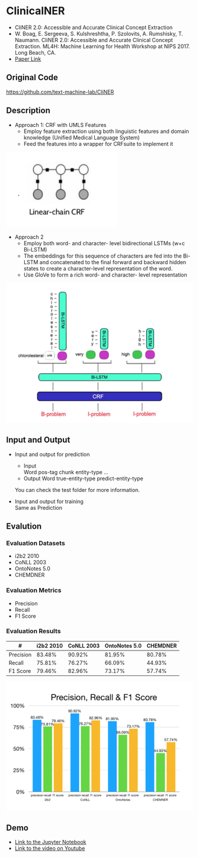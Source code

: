 # ClinicalNER
- CliNER 2.0: Accessible and Accurate Clinical Concept Extraction
- W. Boag, E. Sergeeva, S. Kulshreshtha, P. Szolovits, A. Rumshisky, T. Naumann. CliNER 2.0: Accessible and Accurate Clinical Concept Extraction. ML4H: Machine Learning for Health Workshop at NIPS 2017. Long Beach, CA.
- [Paper Link](htt︎ps://arxiv.︎org/p︎df/1803.02245.︎pdf)

## Original Code
https://github.com/text-machine-lab/CliNER

## Description
- Approach 1: CRF with UMLS Features
	* Employ feature extraction using both linguistic features and domain knowledge (Unified Medical Language System)
	* Feed the features into a wrapper for CRFsuite to implement it

<img src="/extraction/named_entity/ClinicalNER/image/appro1.png" width="300">

- Approach 2
	* Employ both word- and character- level bidirectional LSTMs (w+c Bi-LSTM)
	* The embeddings for this sequence of characters are fed into the Bi- LSTM and concatenated to the final forward and backward hidden states to create a character-level representation of the word.
	* Use GloVe to form a rich word- and character- level representation


<img src="/extraction/named_entity/ClinicalNER/image/appro2.png" width="700">

## Input and Output
- Input and output for prediction
	* Input  
		Word pos-tag chunk entity-type ...
	* Output
		Word true-entity-type predict-entity-type
		
	You can check the test folder for more information.

- Input and output for training  
	Same as Prediction


## Evalution
### Evaluation Datasets
* i2b2 2010
* CoNLL 2003
* OntoNotes 5.0
* CHEMDNER

### Evaluation Metrics
* Precision
* Recall
* F1 Score

### Evaluation Results

|#|i2b2 2010|CoNLL 2003|OntoNotes 5.0|CHEMDNER|
|---|---|---|---|---|
|Precision|83.48%|90.92%|81.95%|80.78%|
|Recall|75.81%|76.27%|66.09%|44.93%|
|F1 Score|79.46%|82.96%|73.17%|57.74%|

![eval](/extraction/named_entity/ClinicalNER/image/eval.png)

## Demo
- [Link to the Jupyter Notebook](/extraction/named_entity/ClinicalNER/code/ClinicalNER.ipynb)
- [Link to the video on Youtube](https://youtu.be/kAJdHhj1VpE)